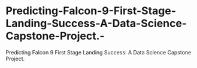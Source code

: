# Predicting-Falcon-9-First-Stage-Landing-Success-A-Data-Science-Capstone-Project.-
Predicting Falcon 9 First Stage Landing Success: A Data Science Capstone Project. 
